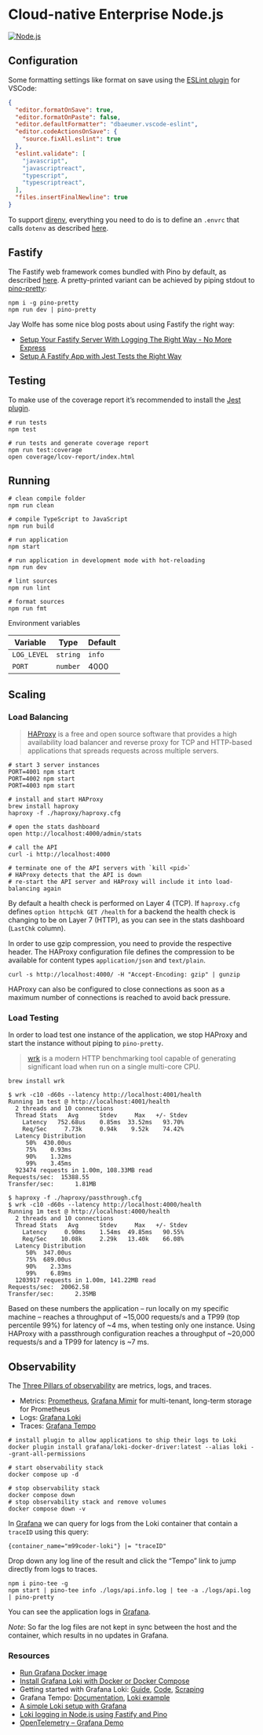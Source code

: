 # Cloud-native Enterprise Node.js

[![Node.js](https://github.com/m99coder/cloud-native-enterprise-nodejs/actions/workflows/build-and-test/badge.svg)](https://github.com/m99coder/cloud-native-enterprise-nodejs/actions/workflows/build-and-test.yml)

## Configuration

Some formatting settings like format on save using the [ESLint plugin](https://marketplace.visualstudio.com/items?itemName=dbaeumer.vscode-eslint) for VSCode:

```json
{
  "editor.formatOnSave": true,
  "editor.formatOnPaste": false,
  "editor.defaultFormatter": "dbaeumer.vscode-eslint",
  "editor.codeActionsOnSave": {
    "source.fixAll.eslint": true
  },
  "eslint.validate": [
    "javascript",
    "javascriptreact",
    "typescript",
    "typescriptreact",
  ],
  "files.insertFinalNewline": true
}
```

To support [direnv](https://direnv.net/), everything you need to do is to define an `.envrc` that calls `dotenv` as described [here](https://github.com/direnv/direnv/issues/284#issuecomment-315275436).

## Fastify

The Fastify web framework comes bundled with Pino by default, as described [here](https://github.com/pinojs/pino/blob/master/docs/web.md#fastify). A pretty-printed variant can be achieved by piping stdout to [pino-pretty](https://github.com/pinojs/pino-pretty):

```shell
npm i -g pino-pretty
npm run dev | pino-pretty
```

Jay Wolfe has some nice blog posts about using Fastify the right way:

- [Setup Your Fastify Server With Logging The Right Way - No More Express](https://jaywolfe.dev/setup-your-fastify-server-with-logging-the-right-way-no-more-express-2/)
- [Setup A Fastify App with Jest Tests the Right Way](https://jaywolfe.dev/setup-a-fastify-app-with-jest-tests-the-right-way/)

## Testing

To make use of the coverage report it’s recommended to install the [Jest plugin](https://marketplace.visualstudio.com/items?itemName=Orta.vscode-jest).

```shell
# run tests
npm test

# run tests and generate coverage report
npm run test:coverage
open coverage/lcov-report/index.html
```

## Running

```shell
# clean compile folder
npm run clean

# compile TypeScript to JavaScript
npm run build

# run application
npm start

# run application in development mode with hot-reloading
npm run dev

# lint sources
npm run lint

# format sources
npm run fmt
```

Environment variables

| Variable    | Type     | Default |
| ----------- | -------- | ------- |
| `LOG_LEVEL` | `string` | `info`  |
| `PORT`      | `number` | 4000    |

## Scaling

### Load Balancing

> [HAProxy](http://www.haproxy.org/) is a free and open source software that provides a high availability load balancer and reverse proxy for TCP and HTTP-based applications that spreads requests across multiple servers.

```shell
# start 3 server instances
PORT=4001 npm start
PORT=4002 npm start
PORT=4003 npm start
```

```shell
# install and start HAProxy
brew install haproxy
haproxy -f ./haproxy/haproxy.cfg
```

```shell
# open the stats dashboard
open http://localhost:4000/admin/stats

# call the API
curl -i http://localhost:4000

# terminate one of the API servers with `kill <pid>`
# HAProxy detects that the API is down
# re-start the API server and HAProxy will include it into load-balancing again
```

By default a health check is performed on Layer 4 (TCP). If `haproxy.cfg` defines `option httpchk GET /health` for a backend the health check is changing to be on Layer 7 (HTTP), as you can see in the stats dashboard (`LastChk` column).

In order to use gzip compression, you need to provide the respective header. The HAProxy configuration file defines the compression to be available for content types `application/json` and `text/plain`.

```shell
curl -s http://localhost:4000/ -H "Accept-Encoding: gzip" | gunzip
```

HAProxy can also be configured to close connections as soon as a maximum number of connections is reached to avoid back pressure.

### Load Testing

In order to load test one instance of the application, we stop HAProxy and start the instance without piping to `pino-pretty`.

> [wrk](https://github.com/wg/wrk) is a modern HTTP benchmarking tool capable of generating significant load when run on a single multi-core CPU.

```shell
brew install wrk
```

```shell
$ wrk -c10 -d60s --latency http://localhost:4001/health
Running 1m test @ http://localhost:4001/health
  2 threads and 10 connections
  Thread Stats   Avg      Stdev     Max   +/- Stdev
    Latency   752.68us    0.85ms  33.52ms   93.70%
    Req/Sec     7.73k     0.94k    9.52k    74.42%
  Latency Distribution
     50%  430.00us
     75%    0.93ms
     90%    1.32ms
     99%    3.45ms
  923474 requests in 1.00m, 108.33MB read
Requests/sec:  15388.55
Transfer/sec:      1.81MB
```

```shell
$ haproxy -f ./haproxy/passthrough.cfg
$ wrk -c10 -d60s --latency http://localhost:4000/health
Running 1m test @ http://localhost:4000/health
  2 threads and 10 connections
  Thread Stats   Avg      Stdev     Max   +/- Stdev
    Latency     0.90ms    1.54ms  49.85ms   90.55%
    Req/Sec    10.08k     2.29k   13.40k    66.08%
  Latency Distribution
     50%  347.00us
     75%  689.00us
     90%    2.33ms
     99%    6.89ms
  1203917 requests in 1.00m, 141.22MB read
Requests/sec:  20062.58
Transfer/sec:      2.35MB
```

Based on these numbers the application – run locally on my specific machine – reaches a throughput of ~15,000 requests/s and a TP99 (top percentile 99%) for latency of ~4 ms, when testing only one instance. Using HAProxy with a passthrough configuration reaches a throughput of ~20,000 requests/s and a TP99 for latency is ~7 ms.

## Observability

The [Three Pillars of observability](https://grafana.com/blog/2019/10/21/whats-next-for-observability/) are metrics, logs, and traces.

- Metrics: [Prometheus](https://grafana.com/oss/prometheus/), [Grafana Mimir](https://grafana.com/oss/mimir/) for multi-tenant, long-term storage for Prometheus
- Logs: [Grafana Loki](https://grafana.com/oss/loki/)
- Traces: [Grafana Tempo](https://grafana.com/oss/tempo/)

```shell
# install plugin to allow applications to ship their logs to Loki
docker plugin install grafana/loki-docker-driver:latest --alias loki --grant-all-permissions

# start observability stack
docker compose up -d

# stop observability stack
docker compose down
# stop observability stack and remove volumes
docker compose down -v
```

In [Grafana](http://localhost:3000/explore?orgId=1&left=%5B%22now-30m%22,%22now%22,%22Loki%22,%7B%22expr%22:%22%7Bcontainer_name%3D%5C%22m99coder-loki%5C%22%7D%20%7C%3D%20%5C%22traceID%5C%22%22%7D%5D) we can query for logs from the Loki container that contain a `traceID` using this query:

```promql
{container_name="m99coder-loki"} |= "traceID"
```

Drop down any log line of the result and click the “Tempo” link to jump directly from logs to traces.

```shell
npm i pino-tee -g
npm start | pino-tee info ./logs/api.info.log | tee -a ./logs/api.log | pino-pretty
```

You can see the application logs in [Grafana](http://localhost:3000/explore?orgId=1&left=%5B%22now-30m%22,%22now%22,%22Loki%22,%7B%22expr%22:%22%7Bjob%3D%5C%22logs-api%5C%22,filename%3D%5C%22%2Fusr%2Fapi%2Fdata%2Fapi.info.log%5C%22%7D%22%7D%5D).

*Note*: So far the log files are not kept in sync between the host and the container, which results in no updates in Grafana.

### Resources

- [Run Grafana Docker image](https://grafana.com/docs/grafana/latest/installation/docker/)
- [Install Grafana Loki with Docker or Docker Compose](https://grafana.com/docs/loki/latest/installation/docker/)
- Getting started with Grafana Loki: [Guide](https://grafana.com/docs/loki/latest/getting-started/), [Code](https://github.com/grafana/loki/tree/main/examples/getting-started), [Scraping](https://grafana.com/docs/loki/latest/clients/promtail/scraping/#file-target-discovery)
- Grafana Tempo: [Documentation](https://grafana.com/docs/tempo/latest/), [Loki example](https://github.com/grafana/tempo/tree/main/example/docker-compose/loki)
- [A simple Loki setup with Grafana](https://github.com/livingdocsIO/monitoring)
- [Loki logging in Node.js using Fastify and Pino](https://skaug.dev/node-js-app-with-loki/)
- [OpenTelemetry – Grafana Demo](https://github.com/connorlindsey/otel-grafana-demo)

